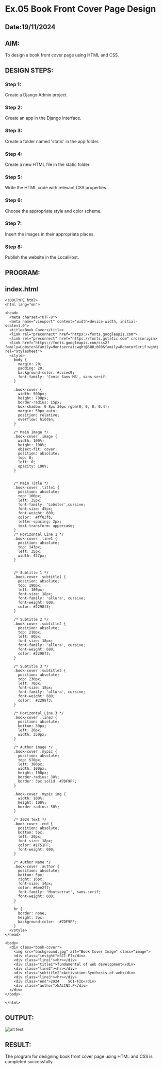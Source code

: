 # Ex.05 Book Front Cover Page Design
## Date:19/11/2024

## AIM:
To design a book front cover page using HTML and CSS.

## DESIGN STEPS:

### Step 1:
Create a Django Admin project.

### Step 2:
Create an app in the Django interface.

### Step 3:
Create a folder named 'static' in the app folder.

### Step 4:
Create a new HTML file in the static folder.

### Step 5:
Write the HTML code with relevant CSS properties.

### Step 6:
Choose the appropriate style and color scheme.

### Step 7:
Insert the images in their appropriate places.

### Step 8:
Publish the website in the LocalHost.

## PROGRAM:
## index.html
```
<!DOCTYPE html>
<html lang="en">

<head>
  <meta charset="UTF-8">
  <meta name="viewport" content="width=device-width, initial-scale=1.0">
  <title>Book Cover</title>
  <link rel="preconnect" href="https://fonts.googleapis.com">
  <link rel="preconnect" href="https://fonts.gstatic.com" crossorigin>
  <link href="https://fonts.googleapis.com/css2?family=Lobster&family=Montserrat:wght@300;600&family=Roboto+Serif:wght@300&display=swap" rel="stylesheet">
  <style>
    body {
      margin: 20;
      padding: 20;
      background-color: #cccec9;
      font-family: 'Comic Sans MS', sans-serif;
    }

    .book-cover {
      width: 500px;
      height: 700px;
      border-radius: 15px;
      box-shadow: 0 8px 30px rgba(0, 0, 0, 0.4);
      margin: 50px auto;
      position: relative;
      overflow: hidden;
    }

    /* Main Image */
    .book-cover .image {
      width: 100%;
      height: 100%;
      object-fit: cover;
      position: absolute;
      top: 0;
      left: 0;
      opacity: 100%;
    }
     

    /* Main Title */
    .book-cover .title1 {
      position: absolute;
      top: 100px;
      left: 35px;
      font-family: 'Lobster',cursive;
      font-size: 45px;
      font-weight: 600;
      color:  #ff03fb;
      letter-spacing: 2px;
      text-transform: uppercase;
    }
    /* Horizontal Line 1 */
    .book-cover .line1 {
      position: absolute;
      top: 143px;
      left: 35px;
      width: 427px;
    }
    

    /* Subtitle 1 */
    .book-cover .subtitle1 {
      position: absolute;
      top: 190px;
      left: 100px;
      font-size: 18px;
      font-family: 'allura', cursive;
      font-weight: 600;
      color: #2298f3;
    }

    /* Subtitle 2 */
    .book-cover .subtitle2 {
      position: absolute;
      top: 210px;
      left: 80px;
      font-size: 18px;
      font-family: 'allura', cursive;
      font-weight: 600;
      color: #2298f3;
    }

    /* Subtitle 3 */
    .book-cover .subtitle3 {
      position: absolute;
      top: 230px;
      left: 70px;
      font-size: 18px;
      font-family: 'allura', cursive;
      font-weight: 600;
      color:  #2298f3;
    }

    /* Horizontal Line 3 */
    .book-cover .line3 {
      position: absolute;
      bottom: 30px;
      left: 20px;
      width: 350px;
    }

    /* Author Image */
    .book-cover .mypic {
      position: absolute;
      top: 570px;
      left: 380px;
      width: 100px;
      height: 100px;
      border-radius: 30%;
      border: 3px solid  #7DF9FF;
    }

    .book-cover .mypic img {
      width: 100%;
      height: 100%;
      border-radius: 50%;
    }

    /* 2024 Text */
    .book-cover .end {
      position: absolute;
      bottom: 5px;
      left: 20px;
      font-size: 18px;
      color: #1F51FF;
      font-weight: 600;
    }

    /* Author Name */
    .book-cover .author {
      position: absolute;
      bottom: 5px;
      right: 16px;
      font-size: 14px;
      color: #6ee2f7;
      font-family: 'Montserrat', sans-serif;
      font-weight: 600;
    }

    hr {
      border: none;
      height: 3px;
      background-color:  #7DF9FF;
    }
  </style>
</head>

<body>
  <div class="book-cover">
    <img src="background.jpg" alt="Book Cover Image" class="image">
    <div class="insight">SCI-FI</div>
    <div class="line1"><hr></div>
    <div class="title1">fundamental of web development</div>
    <div class="line2"><hr></div>
    <div class="subtitle2">Activation-Synthesis of web</div>
    <div class="line3"><hr></div>
    <div class="end">2024    SCI-FIC</div>
    <div class="author">NALINI.P</div>
  </div>
</body>

</html>

```

## OUTPUT:
![alt text](<Screenshot (256).png>)

## RESULT:
The program for designing book front cover page using HTML and CSS is completed successfully.
